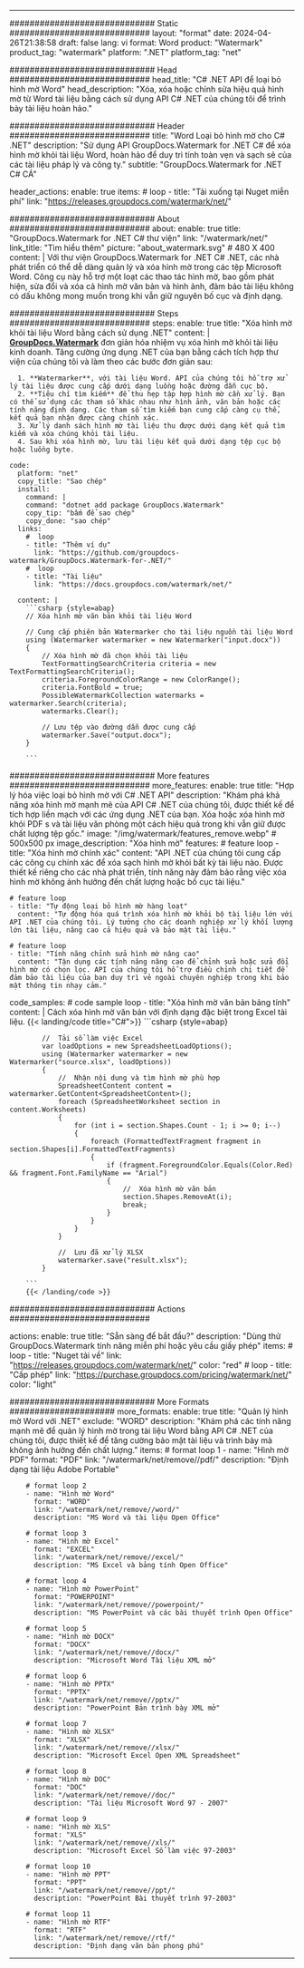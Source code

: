 
---
############################# Static ############################
layout: "format"
date:  2024-04-26T21:38:58
draft: false
lang: vi
format: Word
product: "Watermark"
product_tag: "watermark"
platform: ".NET"
platform_tag: "net"

############################# Head ############################
head_title: "C# .NET API để loại bỏ hình mờ Word"
head_description: "Xóa, xóa hoặc chỉnh sửa hiệu quả hình mờ từ Word tài liệu bằng cách sử dụng API C# .NET của chúng tôi để trình bày tài liệu hoàn hảo."

############################# Header ############################
title: "Word Loại bỏ hình mờ cho C# .NET" 
description: "Sử dụng API GroupDocs.Watermark for .NET C# để xóa hình mờ khỏi tài liệu Word, hoàn hảo để duy trì tính toàn vẹn và sạch sẽ của các tài liệu pháp lý và công ty."
subtitle: "GroupDocs.Watermark for .NET C# CÁ" 

header_actions:
  enable: true
  items:
    #  loop
    - title: "Tải xuống tại Nuget miễn phí"
      link: "https://releases.groupdocs.com/watermark/net/"
      
############################# About ############################
about:
    enable: true
    title: "GroupDocs.Watermark for .NET C# thư viện"
    link: "/watermark/net/"
    link_title: "Tìm hiểu thêm"
    picture: "about_watermark.svg" # 480 X 400
    content: |
       Với thư viện GroupDocs.Watermark for .NET C# .NET, các nhà phát triển có thể dễ dàng quản lý và xóa hình mờ trong các tệp Microsoft Word. Công cụ này hỗ trợ một loạt các thao tác hình mờ, bao gồm phát hiện, sửa đổi và xóa cả hình mờ văn bản và hình ảnh, đảm bảo tài liệu không có dấu không mong muốn trong khi vẫn giữ nguyên bố cục và định dạng.

############################# Steps ############################
steps:
    enable: true
    title: "Xóa hình mờ khỏi tài liệu Word bằng cách sử dụng .NET"
    content: |
      **[GroupDocs.Watermark](https://products.groupdocs.com/watermark/net/)** đơn giản hóa nhiệm vụ xóa hình mờ khỏi tài liệu kinh doanh. Tăng cường ứng dụng .NET của bạn bằng cách tích hợp thư viện của chúng tôi và làm theo các bước đơn giản sau:
      
      1. **Watermarker**, với tài liệu Word. API của chúng tôi hỗ trợ xử lý tài liệu được cung cấp dưới dạng luồng hoặc đường dẫn cục bộ.
      2. **Tiêu chí tìm kiếm** để thu hẹp tập hợp hình mờ cần xử lý. Bạn có thể sử dụng các tham số khác nhau như hình ảnh, văn bản hoặc các tính năng định dạng. Các tham số tìm kiếm bạn cung cấp càng cụ thể, kết quả bạn nhận được càng chính xác.
      3. Xử lý danh sách hình mờ tài liệu thu được dưới dạng kết quả tìm kiếm và xóa chúng khỏi tài liệu.
      4. Sau khi xóa hình mờ, lưu tài liệu kết quả dưới dạng tệp cục bộ hoặc luồng byte.
   
    code:
      platform: "net"
      copy_title: "Sao chép"
      install:
        command: |
        command: "dotnet add package GroupDocs.Watermark"
        copy_tip: "bấm để sao chép"
        copy_done: "sao chép"
      links:
        #  loop
        - title: "Thêm ví dụ"
          link: "https://github.com/groupdocs-watermark/GroupDocs.Watermark-for-.NET/"
        #  loop
        - title: "Tài liệu"
          link: "https://docs.groupdocs.com/watermark/net/"
          
      content: |
        ```csharp {style=abap}
        // Xóa hình mờ văn bản khỏi tài liệu Word

        // Cung cấp phiên bản Watermarker cho tài liệu nguồn tài liệu Word
        using (Watermarker watermarker = new Watermarker("input.docx"))
        {
            // Xóa hình mờ đã chọn khỏi tài liệu
            TextFormattingSearchCriteria criteria = new TextFormattingSearchCriteria();
            criteria.ForegroundColorRange = new ColorRange();
            criteria.FontBold = true;
            PossibleWatermarkCollection watermarks = watermarker.Search(criteria);
            watermarks.Clear();

            // Lưu tệp vào đường dẫn được cung cấp
            watermarker.Save("output.docx");
        }
        
        ```            

############################# More features ############################
more_features:
  enable: true
  title: "Hợp lý hóa việc loại bỏ hình mờ với C# .NET API"
  description: "Khám phá khả năng xóa hình mờ mạnh mẽ của API C# .NET của chúng tôi, được thiết kế để tích hợp liền mạch với các ứng dụng .NET của bạn. Xóa hoặc xóa hình mờ khỏi PDF s và tài liệu văn phòng một cách hiệu quả trong khi vẫn giữ được chất lượng tệp gốc."
  image: "/img/watermark/features_remove.webp" # 500x500 px
  image_description: "Xóa hình mờ"
  features:
    # feature loop
    - title: "Xóa hình mờ chính xác"
      content: "API .NET của chúng tôi cung cấp các công cụ chính xác để xóa sạch hình mờ khỏi bất kỳ tài liệu nào. Được thiết kế riêng cho các nhà phát triển, tính năng này đảm bảo rằng việc xóa hình mờ không ảnh hưởng đến chất lượng hoặc bố cục tài liệu."

    # feature loop
    - title: "Tự động loại bỏ hình mờ hàng loạt"
      content: "Tự động hóa quá trình xóa hình mờ khỏi bộ tài liệu lớn với API .NET của chúng tôi. Lý tưởng cho các doanh nghiệp xử lý khối lượng lớn tài liệu, nâng cao cả hiệu quả và bảo mật tài liệu."

    # feature loop
    - title: "Tính năng chỉnh sửa hình mờ nâng cao"
      content: "Tận dụng các tính năng nâng cao để chỉnh sửa hoặc sửa đổi hình mờ có chọn lọc. API của chúng tôi hỗ trợ điều chỉnh chi tiết để đảm bảo tài liệu của bạn duy trì vẻ ngoài chuyên nghiệp trong khi bảo mật thông tin nhạy cảm."
      
  code_samples:
    # code sample loop
    - title: "Xóa hình mờ văn bản bảng tính"
      content: |
        Cách xóa hình mờ văn bản với định dạng đặc biệt trong Excel tài liệu.
        {{< landing/code title="C#">}}
        ```csharp {style=abap}
        
            //  Tải sổ làm việc Excel
            var loadOptions = new SpreadsheetLoadOptions();
            using (Watermarker watermarker = new Watermarker("source.xlsx", loadOptions))
            {
                //  Nhận nội dung và tìm hình mờ phù hợp
                SpreadsheetContent content = watermarker.GetContent<SpreadsheetContent>();
                foreach (SpreadsheetWorksheet section in content.Worksheets)
                {
                    for (int i = section.Shapes.Count - 1; i >= 0; i--)
                    {
                        foreach (FormattedTextFragment fragment in section.Shapes[i].FormattedTextFragments)
                        {
                            if (fragment.ForegroundColor.Equals(Color.Red) && fragment.Font.FamilyName == "Arial")
                            {
                                //  Xóa hình mờ văn bản
                                section.Shapes.RemoveAt(i);
                                break;
                            }
                        }
                    }
                }

                //  Lưu đã xử lý XLSX
                watermarker.save("result.xlsx");
            }

        ```
        {{< /landing/code >}}


############################# Actions ############################

actions:
  enable: true
  title: "Sẵn sàng để bắt đầu?"
  description: "Dùng thử GroupDocs.Watermark tính năng miễn phí hoặc yêu cầu giấy phép"
  items:
    #  loop
    - title: "Nuget tải về"
      link: "https://releases.groupdocs.com/watermark/net/"
      color: "red"
        #  loop
    - title: "Cấp phép"
      link: "https://purchase.groupdocs.com/pricing/watermark/net/"
      color: "light"


############################# More Formats #####################
more_formats:
    enable: true
    title: "Quản lý hình mờ Word với .NET"
    exclude: "WORD"
    description: "Khám phá các tính năng mạnh mẽ để quản lý hình mờ trong tài liệu Word bằng API C# .NET của chúng tôi, được thiết kế để tăng cường bảo mật tài liệu và trình bày mà không ảnh hưởng đến chất lượng."
    items: 
        # format loop 1
        - name: "Hình mờ PDF"
          format: "PDF"
          link: "/watermark/net/remove//pdf/"
          description: "Định dạng tài liệu Adobe Portable"

        # format loop 2
        - name: "Hình mờ Word"
          format: "WORD"
          link: "/watermark/net/remove//word/"
          description: "MS Word và tài liệu Open Office"
          
        # format loop 3
        - name: "Hình mờ Excel"
          format: "EXCEL"
          link: "/watermark/net/remove//excel/"
          description: "MS Excel và bảng tính Open Office"

        # format loop 4
        - name: "Hình mờ PowerPoint"
          format: "POWERPOINT"
          link: "/watermark/net/remove//powerpoint/"
          description: "MS PowerPoint và các bài thuyết trình Open Office"

        # format loop 5
        - name: "Hình mờ DOCX"
          format: "DOCX"
          link: "/watermark/net/remove//docx/"
          description: "Microsoft Word Tài liệu XML mở"
          
        # format loop 6
        - name: "Hình mờ PPTX"
          format: "PPTX"
          link: "/watermark/net/remove//pptx/"
          description: "PowerPoint Bản trình bày XML mở"
          
        # format loop 7
        - name: "Hình mờ XLSX"
          format: "XLSX"
          link: "/watermark/net/remove//xlsx/"
          description: "Microsoft Excel Open XML Spreadsheet"

        # format loop 8
        - name: "Hình mờ DOC"
          format: "DOC"
          link: "/watermark/net/remove//doc/"
          description: "Tài liệu Microsoft Word 97 - 2007"

        # format loop 9
        - name: "Hình mờ XLS"
          format: "XLS"
          link: "/watermark/net/remove//xls/"
          description: "Microsoft Excel Sổ làm việc 97-2003"

        # format loop 10
        - name: "Hình mờ PPT"
          format: "PPT"
          link: "/watermark/net/remove//ppt/"
          description: "PowerPoint Bài thuyết trình 97-2003"

        # format loop 11
        - name: "Hình mờ RTF"
          format: "RTF"
          link: "/watermark/net/remove//rtf/"
          description: "Định dạng văn bản phong phú"

---